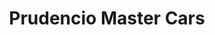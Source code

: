 ---
title: "Prudencio Master Cars"
url: /cochabamba/prudencio-master-cars/
shop: reparación de automóviles
---
